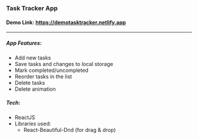 ### Task Tracker App

#### Demo Link: https://demotasktracker.netlify.app

_____________________________________

##### App Features:
* Add new tasks
* Save tasks and changes to local storage
* Mark completed/uncompleted
* Reorder tasks in the list
* Delete tasks
* Delete animation

##### Tech:
* ReactJS
* Libraries used:
  * React-Beautiful-Dnd (for drag & drop)



